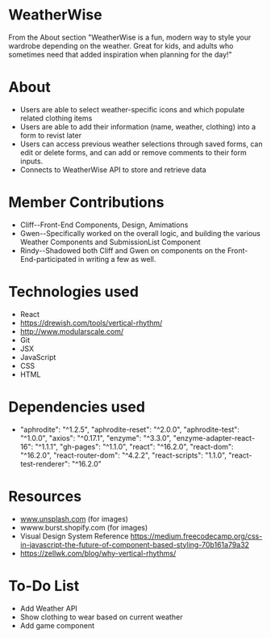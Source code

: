 # WeatherWise
From the About section
"WeatherWise is a fun, modern way to style your wardrobe depending on the weather. Great for kids, and adults who sometimes need that added inspiration when planning for the day!"

# About
* Users are able to select weather-specific icons and which populate related clothing items
* Users are able to add their information (name, weather, clothing) into a form to revist later
* Users can access previous weather selections through saved forms, can edit or delete forms, and can add or remove comments to their form inputs.
* Connects to WeatherWise API to store and retrieve data

# Member Contributions
* Cliff--Front-End Components, Design, Amimations 
* Gwen--Specifically worked on the overall logic, and building the various Weather Components and SubmissionList Component
* Rindy--Shadowed both Cliff and Gwen on components on the Front-End-participated in writing a few as well.

# Technologies used
* React 
* https://drewish.com/tools/vertical-rhythm/
* http://www.modularscale.com/
* Git
* JSX
* JavaScript
* CSS
* HTML

# Dependencies used
*   "aphrodite": "^1.2.5",
    "aphrodite-reset": "^2.0.0",
    "aphrodite-test": "^1.0.0",
    "axios": "^0.17.1",
    "enzyme": "^3.3.0",
    "enzyme-adapter-react-16": "^1.1.1",
    "gh-pages": "^1.1.0",
    "react": "^16.2.0",
    "react-dom": "^16.2.0",
    "react-router-dom": "^4.2.2",
    "react-scripts": "1.1.0",
    "react-test-renderer": "^16.2.0"

# Resources 
* www.unsplash.com (for images)
* wwww.burst.shopify.com  (for images)
* Visual Design System Reference               https://medium.freecodecamp.org/css-in-javascript-the-future-of-component-based-styling-70b161a79a32
* https://zellwk.com/blog/why-vertical-rhythms/

# To-Do List
* Add Weather API
* Show clothing to wear based on current weather
* Add game component
